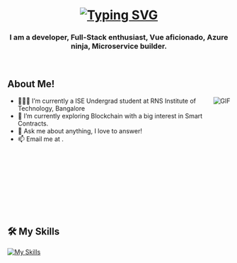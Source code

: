 <h1 align="center">
   <a href="https://git.io/typing-svg"><img src="https://readme-typing-svg.herokuapp.com?font=Press+Start+2P&pause=1000&width=435&lines=Hi%2C+I'm+Hitori+Hikari;Welcome+to+my+profile" alt="Typing SVG" /></a>
</h1>

<h3 align="center">I am a developer, Full-Stack enthusiast, Vue aficionado, Azure ninja, Microservice builder.</h3>
</br>

## About Me!
<img align="right" alt="GIF" src="https://media.giphy.com/media/LmNwrBhejkK9EFP504/giphy.gif" />

- 👨🏽‍💻 I’m currently a ISE Undergrad student at RNS Institute of Technology, Bangalore
- 🌱 I’m currently exploring Blockchain with a big interest in Smart Contracts. 
- 💬 Ask me about anything, I love to answer!
- 📫 Email me at []().

</br></br></br></br></br></br></br></br>

## 🛠️ My Skills
[![My Skills](https://skillicons.dev/icons?i=js,html,css,react,angular,vite,java,spring,py,flutter,cpp,vscode)](https://skillicons.dev)
